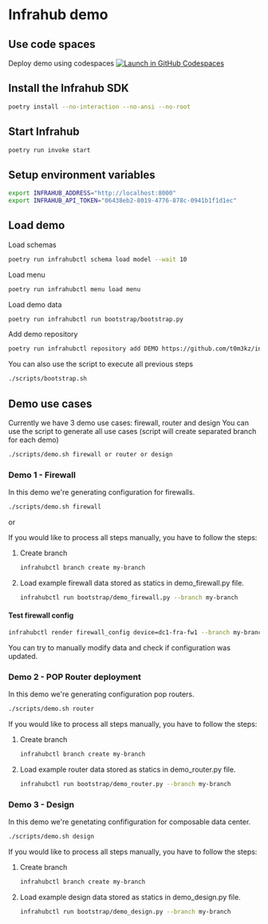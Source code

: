 # Infrahub demo

## Use code spaces

Deploy demo using codespaces 
[![Launch in GitHub Codespaces](https://img.shields.io/badge/Launch%20Infrahub%20Demo-0B6581?logo=github)](https://codespaces.new/t0m3kz/infrahub-demo?devcontainer_path=.devcontainer%2Fdevcontainer.json&ref=stable)

## Install the Infrahub SDK

```bash
poetry install --no-interaction --no-ansi --no-root
```

## Start Infrahub

```bash
poetry run invoke start
```

## Setup environment variables

```bash
export INFRAHUB_ADDRESS="http://localhost:8000"
export INFRAHUB_API_TOKEN="06438eb2-8019-4776-878c-0941b1f1d1ec"
```

## Load demo

Load schemas

```bash
poetry run infrahubctl schema load model --wait 10
```

Load menu

```bash
poetry run infrahubctl menu load menu
```

Load demo data

```bash
poetry run infrahubctl run bootstrap/bootstrap.py
```

Add demo repository

```bash
poetry run infrahubctl repository add DEMO https://github.com/t0m3kz/infrahub-demo.git --read-only
```

You can also use the script to execute all previous steps

```bash
./scripts/bootstrap.sh
```

## Demo use cases

Currently we have 3 demo use cases: firewall, router and design
You can use the script to generate all use cases (script will create separated branch for each demo)

```bash
./scripts/demo.sh firewall or router or design
```

### Demo 1 - Firewall

In this demo we're generating configuration for firewalls.

```bash
./scripts/demo.sh firewall
```

or

If you would like to process all steps manually, you have to follow the steps:

1. Create branch

    ```bash
    infrahubctl branch create my-branch
    ```

2. Load example firewall data stored as statics in demo_firewall.py file.

    ```bash
    infrahubctl run bootstrap/demo_firewall.py --branch my-branch
    ```

#### Test firewall config

```bash
infrahubctl render firewall_config device=dc1-fra-fw1 --branch my-branch
```

You can try to manually modify data and check if configuration was updated.

### Demo 2 - POP Router deployment

In this demo we're generating configuration pop routers.

```bash
./scripts/demo.sh router
```

If you would like to process all steps manually, you have to follow the steps:

1. Create branch

    ```bash
    infrahubctl branch create my-branch
    ```

2. Load example router data stored as statics in demo_router.py file.

    ```bash
    infrahubctl run bootstrap/demo_router.py --branch my-branch
    ```

### Demo 3 - Design

In this demo we're genetating confifiguration for composable data center.

```bash
./scripts/demo.sh design
```

If you would like to process all steps manually, you have to follow the steps:

1. Create branch

    ```bash
    infrahubctl branch create my-branch
    ```

2. Load example design data stored as statics in demo_design.py file.

    ```bash
    infrahubctl run bootstrap/demo_design.py --branch my-branch
    ```
